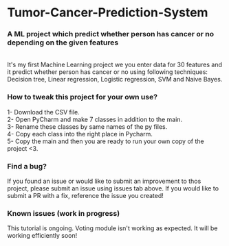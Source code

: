 # Tumor-Cancer-Prediction-System

### A ML project which predict whether person has cancer or no depending on the given features 


<p><br>It's my first Machine Learning project we you enter data for 30 features and it predict whether person has cancer or no using following techniques: Decision tree, Linear regression, Logistic regression, SVM and Naive Bayes.


### How to tweak this project for your own use?
1- Download the CSV file.<br>
2- Open PyCharm and make 7 classes in addition to the main. <br>
3- Rename these classes by same names of the py files.<br>
4- Copy each class into the right place in Pycharm.<br>
5- Copy the main and then you are ready to run your own copy of the project <3.<br>



### Find a bug?
If you found an issue or would like to submit an improvement to thos project, please submit an issue using issues tab above. If you would like to submit a PR with a fix, reference the issue you created!
 
### Known issues (work in progress)
This tutorial is ongoing. Voting module isn't working as expected. It will be working efficiently soon!
</p>
